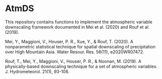 # AtmDS
This repository contains functions to implement the atmospheric variable downscaling framework documented in Mei et al. (2020) and Rouf et al. (2019).

Mei, Y., Maggioni, V., Houser, P. R., Xue, Y., & Rouf, T. (2020). A nonparametric statistical technique for spatial downscaling of precipitation over High Mountain Asia. Water Resour. Res. 56(11), e2020WR07472. 

Rouf, T., Mei, Y., Maggioni, V., Houser, P. R., & Noonan, M. (2019). A physically-based downscaling technique for a set of atmospheric variables. J. Hydrometeorol. 21(1), 93-108.
